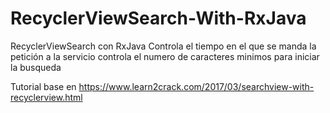 # RecyclerViewSearch-With-RxJava
RecyclerViewSearch con RxJava
Controla el tiempo en el que se manda la petición a la servicio
controla el numero de caracteres minimos para iniciar la busqueda

Tutorial base en https://www.learn2crack.com/2017/03/searchview-with-recyclerview.html


